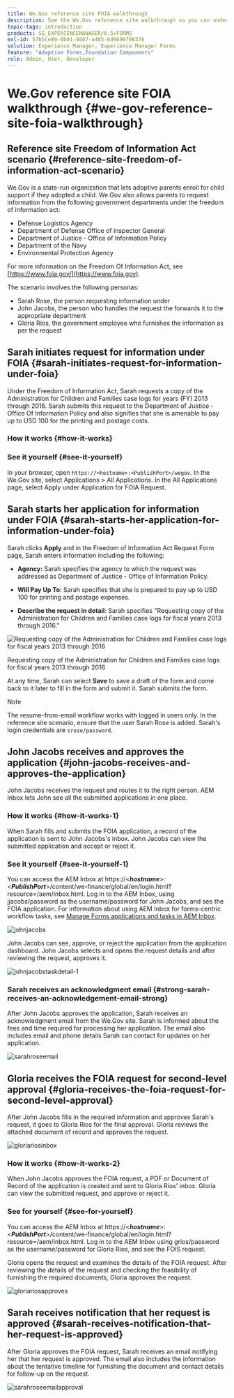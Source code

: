 ```yaml
---
title: We.Gov reference site FOIA walkthrough
description: See the We.Gov reference site walkthrough so you can understand how AEM Forms help governments receive and impart information requested by individuals under the Freedom of Information Act.
topic-tags: introduction
products: SG_EXPERIENCEMANAGER/6.5/FORMS
exl-id: 57b5ce89-6b01-4087-a485-6d9696f06378
solution: Experience Manager, Experience Manager Forms
feature: "Adaptive Forms,Foundation Components"
role: Admin, User, Developer
---
```

# We.Gov reference site FOIA walkthrough {#we-gov-reference-site-foia-walkthrough}

## Reference site Freedom of Information Act scenario {#reference-site-freedom-of-information-act-scenario}

We.Gov is a state-run organization that lets adoptive parents enroll for child support if they adopted a child. We.Gov also allows parents to request information from the following government departments under the freedom of information act:

* Defense Logistics Agency
* Department of Defense Office of Inspector General
* Department of Justice - Office of Information Policy
* Department of the Navy
* Environmental Protection Agency

For more information on the Freedom Of Information Act, see [https://www.foia.gov/](https://www.foia.gov).

The scenario involves the following personas:

* Sarah Rose, the person requesting information under
* John Jacobs, the person who handles the request the forwards it to the appropriate department
* Gloria Rios, the government employee who furnishes the information as per the request

## Sarah initiates request for information under FOIA {#sarah-initiates-request-for-information-under-foia}

Under the Freedom of Information Act, Sarah requests a copy of the Administration for Children and Families case logs for years (FY) 2013 through 2016. Sarah submits this request to the Department of Justice - Office Of Information Policy and also signifies that she is amenable to pay up to USD 100 for the printing and postage costs.

### How it works {#how-it-works}

### See it yourself {#see-it-yourself}

In your browser, open `https://<hostname>:<PublishPort>/wegov`. In the We.Gov site, select Applications &gt; All Applications. In the All Applications page, select Apply under Application for FOIA Request.

## Sarah starts her application for information under FOIA {#sarah-starts-her-application-for-information-under-foia}

Sarah clicks **Apply** and in the Freedom of Information Act Request Form page, Sarah enters information including the following:

* **Agency:** Sarah specifies the agency to which the request was addressed as Department of Justice - Office of Information Policy.

* **Will Pay Up To**: Sarah specifies that she is prepared to pay up to USD 100 for printing and postage expenses.
* **Describe the request in detail**: Sarah specifies "Requesting copy of the Administration for Children and Families case logs for fiscal years 2013 through 2016."

![Requesting copy of the Administration for Children and Families case logs for fiscal years 2013 through 2016](assets/sarahfiosform.png)

Requesting copy of the Administration for Children and Families case logs for fiscal years 2013 through 2016

At any time, Sarah can select **Save** to save a draft of the form and come back to it later to fill in the form and submit it. Sarah submits the form.

>[!NOTE]
>
>The resume-from-email workflow works with logged in users only. In the reference site scenario, ensure that the user Sarah Rose is added. Sarah's login credentials are `srose/password`.

## John Jacobs receives and approves the application {#john-jacobs-receives-and-approves-the-application}

John Jacobs receives the request and routes it to the right person. AEM Inbox lets John see all the submitted applications in one place.

### How it works {#how-it-works-1}

When Sarah fills and submits the FOIA application, a record of the application is sent to John Jacobs's inbox. John Jacobs can view the submitted application and accept or reject it.

### See it yourself {#see-it-yourself-1}

You can access the AEM Inbox at https://&lt;***hostname***&gt;:&lt;***PublishPort***&gt;/content/we-finance/global/en/login.html?resource=/aem/inbox.html. Log in to the AEM Inbox, using jjacobs/password as the username/password for John Jacobs, and see the FOIA application. For information about using AEM Inbox for forms-centric workflow tasks, see [Manage Forms applications and tasks in AEM Inbox](/help/forms/using/manage-applications-inbox.md).

![johnjacobs](assets/johnjacobs.png)

John Jacobs can see, approve, or reject the application from the application dashboard. John Jacobs selects and opens the request details and after reviewing the request, approves it.

![johnjacobstaskdetail-1](assets/johnjacobstaskdetail-1.png)

### <strong>Sarah receives an acknowledgment email</strong> {#strong-sarah-receives-an-acknowledgement-email-strong}

After John Jacobs approves the application, Sarah receives an acknowledgment email from the We.Gov site. Sarah is informed about the fees and time required for processing her application. The email also includes email and phone details Sarah can contact for updates on her application.

![sarahroseemail](assets/sarahroseemail.png)

## Gloria receives the FOIA request for second-level approval {#gloria-receives-the-foia-request-for-second-level-approval}

After John Jacobs fills in the required information and approves Sarah's request, it goes to Gloria Rios for the final approval. Gloria reviews the attached document of record and approves the request.

![gloriariosinbox](assets/gloriariosinbox.png)

### How it works {#how-it-works-2}

When John Jacobs approves the FOIA request, a PDF or Document of Record of the application is created and sent to Gloria Rios' inbox. Gloria can view the submitted request, and approve or reject it.

### See for yourself {#see-for-yourself}

You can access the AEM Inbox at https://&lt;***hostname***&gt;:&lt;***PublishPort***&gt;/content/we-finance/global/en/login.html?resource=/aem/inbox.html. Log in to the AEM Inbox using grios/password as the username/password for Gloria Rios, and see the FOIS request.

Gloria opens the request and examines the details of the FOIA request. After reviewing the details of the request and checking the feasibility of furnishing the required documents, Gloria approves the request.

![gloriariosapproves](assets/gloriariosapproves.png)

## Sarah receives notification that her request is approved {#sarah-receives-notification-that-her-request-is-approved}

After Gloria approves the FOIA request, Sarah receives an email notifying her that her request is approved. The email also includes the information about the tentative timeline for furnishing the document and contact details for follow-up on the request.

![sarahroseemailapproval](assets/sarahroseemailapproval.png)
